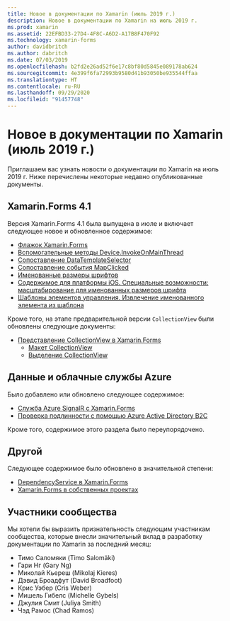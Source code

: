 ```yaml
---
title: Новое в документации по Xamarin (июль 2019 г.)
description: Новое в документации по Xamarin на июль 2019 г.
ms.prod: xamarin
ms.assetid: 22EFBD33-27D4-4F8C-A6D2-A17B8F470F92
ms.technology: xamarin-forms
author: davidbritch
ms.author: dabritch
ms.date: 07/03/2019
ms.openlocfilehash: b2fd2e26ad52f6e17c8bf80d5845e089178ab624
ms.sourcegitcommit: 4e399f6fa72993b9580d41b93050be935544ffaa
ms.translationtype: HT
ms.contentlocale: ru-RU
ms.lasthandoff: 09/29/2020
ms.locfileid: "91457748"
---
```

# <a name="xamarin-docs-whats-new-july-2019"></a>Новое в документации по Xamarin (июль 2019 г.)

Приглашаем вас узнать новости о документации по Xamarin на июль 2019 г. Ниже перечислены некоторые недавно опубликованные документы.

## <a name="xamarinforms-41"></a>Xamarin.Forms 4.1

Версия Xamarin.Forms 4.1 была выпущена в июле и включает следующее новое и обновленное содержимое:

- [Флажок Xamarin.Forms](~/xamarin-forms/user-interface/checkbox.md)
- [Вспомогательные методы Device.InvokeOnMainThread](~/xamarin-forms/platform/device.md#interact-with-the-ui-from-background-threads)
- [Сопоставление DataTemplateSelector](~/xamarin-forms/user-interface/map/pins.md#choose-item-appearance-at-runtime)
- [Сопоставление события MapClicked](~/xamarin-forms/user-interface/map/map.md#map-clicks)
- [Именованные размеры шрифтов ](~/xamarin-forms/user-interface/text/fonts.md#named-font-sizes)
- [Содержимое для платформы iOS. Специальные возможности: масштабирование для именованных размеров шрифта](~/xamarin-forms/platform/ios/named-font-size-scaling.md)
- [Шаблоны элементов управления. Извлечение именованного элемента из шаблона](~/xamarin-forms/app-fundamentals/templates/control-template.md#get-a-named-element-from-a-template)

Кроме того, на этапе предварительной версии `CollectionView` были обновлены следующие документы:

- [Представление CollectionView в Xamarin.Forms](~/xamarin-forms/user-interface/collectionview/index.md)
  - [Макет CollectionView](~/xamarin-forms/user-interface/collectionview/layout.md)
  - [Выделение CollectionView](~/xamarin-forms/user-interface/collectionview/selection.md)

## <a name="data--azure-cloud-services"></a>Данные и облачные службы Azure

Было добавлено или обновлено следующее содержимое:

- [Служба Azure SignalR с Xamarin.Forms](../xamarin-forms/data-cloud/azure-services/azure-signalr.md)
- [Проверка подлинности с помощью Azure Active Directory B2C](~/xamarin-forms/data-cloud/authentication/azure-ad-b2c.md)

Кроме того, содержимое этого раздела было переупорядочено.

## <a name="other"></a>Другой

Следующее содержимое было обновлено в значительной степени:

- [DependencyService в Xamarin.Forms](../xamarin-forms/app-fundamentals/dependency-service/index.md)
- [Xamarin.Forms в собственных проектах](../xamarin-forms/platform/native-forms.md)

## <a name="community-contributors"></a>Участники сообщества

Мы хотели бы выразить признательность следующим участникам сообщества, которые внесли значительный вклад в разработку документации по Xamarin за последний месяц:

- Тимо Саломяки (Timo Salomäki)
- Гари Нг (Gary Ng)
- Миколай Кьереш (Mikolaj Kieres)
- Дэвид Броадфут (David Broadfoot)
- Крис Уэбер (Cris Weber)
- Мишель Гибелс (Michelle Gybels)
- Джулия Смит (Juliya Smith)
- Чэд Рамос (Chad Ramos)